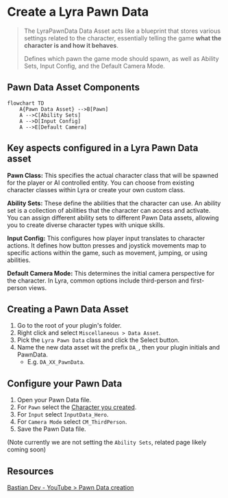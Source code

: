 # Create a Lyra Pawn Data

> The LyraPawnData Data Asset acts like a blueprint that stores various settings related to the character, essentially telling the game **what the character is and how it behaves**.
>
> Defines which pawn the game mode should spawn, as well as Ability Sets, Input Config, and the Default Camera Mode.

## Pawn Data Asset Components

```mermaid
flowchart TD
    A{Pawn Data Asset} -->B[Pawn]
    A -->C[Ability Sets]
    A -->D[Input Config]
    A -->E[Default Camera]
```

## Key aspects configured in a Lyra Pawn Data asset

**Pawn Class:** This specifies the actual character class that will be spawned for the player or AI controlled entity. You can choose from existing character classes within Lyra or create your own custom class.

**Ability Sets:**  These define the abilities that the character can use.  An ability set is a collection of abilities that the character can access and activate. You can assign different ability sets to different Pawn Data assets, allowing you to create diverse character types with unique skills.

**Input Config:** This configures how player input translates to character actions. It defines how button presses and joystick movements map to specific actions within the game, such as movement, jumping, or using abilities.

**Default Camera Mode:** This determines the initial camera perspective for the character.  In Lyra, common options include third-person and first-person views.

## Creating a Pawn Data Asset

1. Go to the root of your plugin's folder.
2. Right click and select `Miscellaneous > Data Asset`.
3. Pick the `Lyra Pawn Data` class and click the Select button.
4. Name the new data asset wit the prefix `DA_`, then your plugin initials and PawnData.
   - E.g. `DA_XX_PawnData`.

## Configure your Pawn Data

1. Open your Pawn Data file.
2. For `Pawn` select the [Character you created](/lyra/lyra-character).
3. For `Input` select `InputData_Hero`.
4. For `Camera Mode` select `CM_ThirdPerson`.
5. Save the Pawn Data file.

(Note currently we are not setting the `Ability Sets`, related page likely coming soon)

[//]: # (// TODO: Link ability set page)

## Resources

[Bastian Dev - YouTube > Pawn Data creation](https://youtu.be/hO8OWLWLD6o?si=Z_qkSje1nfb1ndEW&t=436s)
